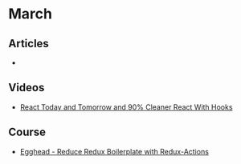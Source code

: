 # March

## Articles
- 

## Videos
- [React Today and Tomorrow and 90% Cleaner React With Hooks](https://www.youtube.com/watch?v=dpw9EHDh2bM)

## Course
- [Egghead - Reduce Redux Boilerplate with Redux-Actions](https://egghead.io/courses/reduce-redux-boilerplate-with-redux-actions)
